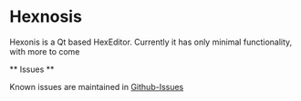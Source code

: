 Hexnosis
========

Hexonis is a Qt based HexEditor. Currently it has only minimal functionality, with more to come

** Issues **

Known issues are maintained in [Github-Issues](https://github.com/jankeconsulting/hexnosis/issues)



